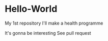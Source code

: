 # Hello-World
My 1st repository
I'll make a health programme 

It's gonna be interesting
See pull request
 
